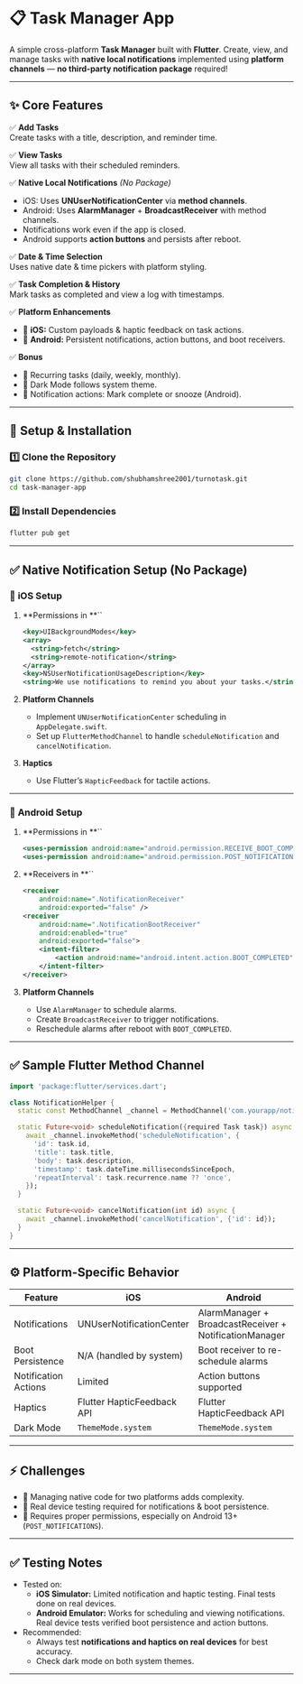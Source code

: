 # 📋 Task Manager App

A simple cross-platform **Task Manager** built with **Flutter**. Create, view, and manage tasks with **native local notifications** implemented using **platform channels** — **no third-party notification package** required!

---

## ✨ **Core Features**

✅ **Add Tasks**\
Create tasks with a title, description, and reminder time.

✅ **View Tasks**\
View all tasks with their scheduled reminders.

✅ **Native Local Notifications** *(No Package)*

- iOS: Uses **UNUserNotificationCenter** via **method channels**.
- Android: Uses **AlarmManager** + **BroadcastReceiver** with method channels.
- Notifications work even if the app is closed.
- Android supports **action buttons** and persists after reboot.

✅ **Date & Time Selection**\
Uses native date & time pickers with platform styling.

✅ **Task Completion & History**\
Mark tasks as completed and view a log with timestamps.

✅ **Platform Enhancements**

- 📱 **iOS:** Custom payloads & haptic feedback on task actions.
- 🤖 **Android:** Persistent notifications, action buttons, and boot receivers.

✅ **Bonus**

- 🔄 Recurring tasks (daily, weekly, monthly).
- 🌙 Dark Mode follows system theme.
- 🔔 Notification actions: Mark complete or snooze (Android).

---

## 🚀 **Setup & Installation**

### 1️⃣ Clone the Repository

```bash
git clone https://github.com/shubhamshree2001/turnotask.git
cd task-manager-app
```

### 2️⃣ Install Dependencies

```bash
flutter pub get
```

---

## ✅ **Native Notification Setup (No Package)**

### 📱 **iOS Setup**

1. **Permissions in **``

   ```xml
   <key>UIBackgroundModes</key>
   <array>
     <string>fetch</string>
     <string>remote-notification</string>
   </array>
   <key>NSUserNotificationUsageDescription</key>
   <string>We use notifications to remind you about your tasks.</string>
   ```

2. **Platform Channels**

    - Implement `UNUserNotificationCenter` scheduling in `AppDelegate.swift`.
    - Set up `FlutterMethodChannel` to handle `scheduleNotification` and `cancelNotification`.

3. **Haptics**

    - Use Flutter’s `HapticFeedback` for tactile actions.


---

### 🤖 **Android Setup**

1. **Permissions in **``

   ```xml
   <uses-permission android:name="android.permission.RECEIVE_BOOT_COMPLETED" />
   <uses-permission android:name="android.permission.POST_NOTIFICATIONS"/>
   ```

2. **Receivers in **``

   ```xml
   <receiver
       android:name=".NotificationReceiver"
       android:exported="false" />
   <receiver
       android:name=".NotificationBootReceiver"
       android:enabled="true"
       android:exported="false">
       <intent-filter>
           <action android:name="android.intent.action.BOOT_COMPLETED"/>
       </intent-filter>
   </receiver>
   ```

3. **Platform Channels**

    - Use `AlarmManager` to schedule alarms.
    - Create `BroadcastReceiver` to trigger notifications.
    - Reschedule alarms after reboot with `BOOT_COMPLETED`.



---

## ✅ **Sample Flutter Method Channel**

```dart
import 'package:flutter/services.dart';

class NotificationHelper {
  static const MethodChannel _channel = MethodChannel('com.yourapp/notifications');

  static Future<void> scheduleNotification({required Task task}) async {
    await _channel.invokeMethod('scheduleNotification', {
      'id': task.id,
      'title': task.title,
      'body': task.description,
      'timestamp': task.dateTime.millisecondsSinceEpoch,
      'repeatInterval': task.recurrence.name ?? 'once',
    });
  }

  static Future<void> cancelNotification(int id) async {
    await _channel.invokeMethod('cancelNotification', {'id': id});
  }
}
```

---

## ⚙️ **Platform-Specific Behavior**

| Feature              | iOS                        | Android                                                |
| -------------------- | -------------------------- | ------------------------------------------------------ |
| Notifications        | UNUserNotificationCenter   | AlarmManager + BroadcastReceiver + NotificationManager |
| Boot Persistence     | N/A (handled by system)    | Boot receiver to re-schedule alarms                    |
| Notification Actions | Limited                    | Action buttons supported                               |
| Haptics              | Flutter HapticFeedback API | Flutter HapticFeedback API                             |
| Dark Mode            | `ThemeMode.system`         | `ThemeMode.system`                                     |

---

## ⚡️ **Challenges**

- 🧩 Managing native code for two platforms adds complexity.
- 📱 Real device testing required for notifications & boot persistence.
- 🔐 Requires proper permissions, especially on Android 13+ (`POST_NOTIFICATIONS`).

---

## ✅ **Testing Notes**

- Tested on:
    - **iOS Simulator:** Limited notification and haptic testing. Final tests done on real devices.
    - **Android Emulator:** Works for scheduling and viewing notifications. Real device tests verified boot persistence and action buttons.
- Recommended:
    - Always test **notifications and haptics on real devices** for best accuracy.
    - Check dark mode on both system themes.
---



